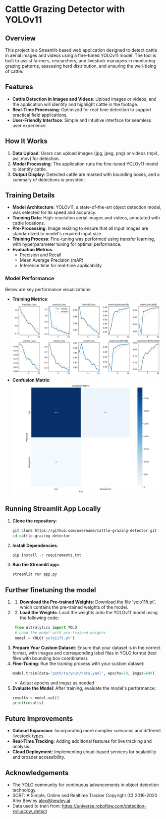 # Cattle Grazing Detector with YOLOv11

## Overview
This project is a Streamlit-based web application designed to detect cattle in aerial images and videos using a fine-tuned YOLOv11 model. The tool is built to assist farmers, researchers, and livestock managers in monitoring grazing patterns, assessing herd distribution, and ensuring the well-being of cattle.

## Features
- **Cattle Detection in Images and Videos**: Upload images or videos, and the application will identify and highlight cattle in the footage.
- **Real-Time Processing**: Optimized for real-time detection to support practical field applications.
- **User-Friendly Interface**: Simple and intuitive interface for seamless user experience.

## How It Works
1. **Data Upload**: Users can upload images (jpg, jpeg, png) or videos (mp4, avi, mov) for detection.
2. **Model Processing**: The application runs the fine-tuned YOLOv11 model to identify cattle.
3. **Output Display**: Detected cattle are marked with bounding boxes, and a summary of detections is provided.

## Training Details
- **Model Architecture**: YOLOv11, a state-of-the-art object detection model, was selected for its speed and accuracy.
- **Training Data**: High-resolution aerial images and videos, annotated with cattle locations.
- **Pre-Processing**: Image resizing to ensure that all input images are standardized to model's required input size.
- **Training Process**: Fine-tuning was performed using transfer learning, with hyperparameter tuning for optimal performance.
- **Evaluation Metrics**:
  - Precision and Recall
  - Mean Average Precision (mAP)
  - Inference time for real-time applicability

### Model Performance
Below are key performance visualizations:
- **Training Metrics**: ![Training Metrics](pictures/Yolo11ft_metrics.png)
- **Confusion Matrix**: ![Confusion Matrix](pictures/Yolo11ft_Confusion_Matrix.png)

## Running Streamlit App Locally 
1. **Clone the repository**:
   ```bash
   git clone https://github.com/username/cattle-grazing-detector.git
   cd cattle-grazing-detector
   ```
2. **Install Dependencies**:
    ```bash
   pip install -r requirements.txt
   ```
3. **Run the Streamlit app:**:
   ```bash
   streamlit run app.py
   ```
## Further finetuning the model
1. 1. **Download the Pre-trained Weights**: Download the file 'yolo11ft.pt', which contains the pre-trained weights of the model.
2. 2. **Load the Weights**: Load the weights onto the YOLOv11 model using the following code:
   ```python
    from ultralytics import YOLO
    # Load the model with pre-trained weights
    model = YOLO('yolo11ft.pt')
   ```
3. **Prepare Your Custom Dataset**: Ensure that your dataset is in the correct format, with images and corresponding label files in YOLO format (text files with bounding box coordinates).
4. **Fine-Tuning**: Run the training process with your custom dataset:
   ```python
   model.train(data='path/to/your/data.yaml', epochs=50, imgsz=640)
   ```
   - Adjust epochs and imgsz as needed
5. **Evaluate the Model**: After training, evaluate the model's performance:
   ```python
   results = model.val()
   print(results)
   ```

## Future Improvements
- **Dataset Expansion**: Incorporating more complex scenarios and different livestock types.
- **Real-Time Tracking**: Adding additional features for live tracking and analysis.
- **Cloud Deployment**: Implementing cloud-based services for scalability and broader accessibility.

## Acknowledgements
- The YOLO community for continuous advancements in object detection technology.
- SORT: A Simple, Online and Realtime Tracker Copyright (C) 2016-2020 Alex Bewley alex@bewley.ai
- Data used to train from: https://universe.roboflow.com/detection-kvliu/cow_detect

